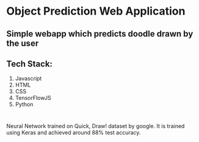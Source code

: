 # Object Prediction Web Application

## Simple webapp which predicts doodle drawn by the user

## Tech Stack:
1. Javascript
2. HTML
3. CSS
4. TensorFlowJS
5. Python

#

Neural Network trained on Quick, Draw! dataset by google. 
It is trained using Keras and achieved around 88% test accuracy.
